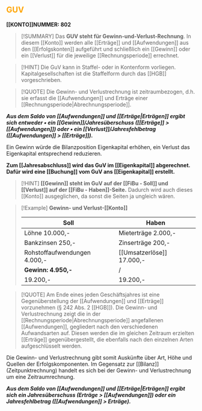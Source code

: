 ## <font color = "orange">GUV</font>

**[[KONTO]]NUMMER: $802$**

> [!SUMMARY]
> Das **GUV steht für Gewinn-und-Verlust-Rechnung**. In diesem [[Konto]] werden alle [[Erträge]] und [[Aufwendungen]] aus den [[Erfolgskonten]] aufgeführt und schließlich ein [[Gewinn]] oder ein [[Verlust]] für die jeweilige [[Rechnungsperiode]] errechnet. 

>[!HINT]
>Die GuV kann in Staffel- oder in Kontenform vorliegen.
>Kapitalgesellschaften ist die Staffelform durch das [[HGB]] vorgeschrieben.

>[!QUOTE]
>Die Gewinn- und Verlustrechnung ist zeitraumbezogen, d.h. sie erfasst die [[Aufwendungen]] und Erträge einer [[Rechnungsperiode|Abrechnungsperiode]].
>
***Aus dem Saldo von [[Aufwendungen]] und [[Erträge|Erträgen]] ergibt sich entweder 
▪ ein [[Gewinn]]/Jahresüberschuss ([[Erträge]] > [[Aufwendungen]]) oder 
▪ ein [[Verlust]]/Jahresfehlbetrag ([[Aufwendungen]] > [[Erträge]]).***
>
Ein Gewinn würde die Bilanzposition Eigenkapital erhöhen, ein Verlust das Eigenkapital entsprechend reduzieren.

**Zum [[Jahresabschluss]] wird das GuV im [[Eigenkapital]] abgerechnet. Dafür wird eine [[Buchung]] vom GuV ans [[Eigenkapital]] erstellt.**

>[!HINT]
>**[[Gewinn]] steht im GuV auf der [[FiBu - Soll]] und [[Verlust]] auf der [[FiBu - Haben]]-Seite.** 
>Dadurch wird auch dieses [[Konto]] ausgeglichen, da sonst die Seiten ja ungleich wären.

>[!Example]
>**Gewinn- und Verlust-[[Konto]]**
>
>Soll | Haben
>---|---
>Löhne 10.000,- | Mieterträge 2.000,-
>Bankzinsen 250,- | Zinserträge 200,-
>Rohstoffaufwendungen 4.000,- | [[Umsatzerlöse]] 17.000,-
>**Gewinn: 4.950,-** | /
>19.200,- | 19.200,-

>[!QUOTE]
>Am Ende eines jeden Geschäftsjahres ist eine Gegenüberstellung der [[Aufwendungen]] und [[Erträge]] vorzunehmen (§ 242 Abs. 2 [[HGB]]). Die Gewinn- und Verlustrechnung zeigt die in der [[Rechnungsperiode|Abrechnungsperiode]] angefallenen [[Aufwendungen]], gegliedert nach den verschiedenen Aufwandsarten auf. Diesen werden die im gleichen Zeitraum erzielten [[Erträge]] gegenübergestellt, die ebenfalls nach den einzelnen Arten aufgeschlüsselt werden.
>
Die Gewinn- und Verlustrechnung gibt somit Auskünfte über Art, Höhe und Quellen der Erfolgskomponenten. Im Gegensatz zur [[Bilanz]] (Zeitpunktrechnung) handelt es sich bei der Gewinn- und Verlustrechnung um eine Zeitraumrechnung.
>
***Aus dem Saldo von [[Aufwendungen]] und [[Erträge|Erträgen]] ergibt sich ein Jahresüberschuss (Erträge > [[Aufwendungen]]) oder ein Jahresfehlbetrag ([[Aufwendungen]] > Erträge).***